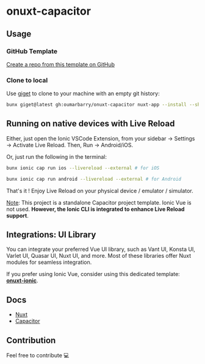 # onuxt-capacitor

## Usage

### GitHub Template

[Create a repo from this template on GitHub](https://github.com/oumarbarry/onuxt-capacitor/generate)

### Clone to local

Use [giget](https://github.com/unjs/giget) to clone to your machine with an empty git history:

```bash
bunx giget@latest gh:oumarbarry/onuxt-capacitor nuxt-app --install --shell
```

## Running on native devices with Live Reload

Either, just open the Ionic VSCode Extension, from your sidebar  -> Settings -> Activate Live Reload. Then, Run -> Android/iOS.

Or, just run the following in the terminal:

```bash
bunx ionic cap run ios --livereload --external # for iOS

bunx ionic cap run android --livereload --external # for Android
```

That's it ! Enjoy Live Reload on your physical device / emulator / simulator.

<u>Note</u>: This project is a standalone Capacitor project template. Ionic Vue is not used. **However, the Ionic CLI is integrated to enhance Live Reload support**.

## Integrations: UI Library

You can integrate your preferred Vue UI library, such as Vant UI, Konsta UI, Varlet UI, Quasar UI, Nuxt UI, and more. Most of these libraries offer Nuxt modules for seamless integration.

If you prefer using Ionic Vue, consider using this dedicated template: [**onuxt-ionic**](https://github.com/oumarbarry/onuxt-ionic).

## Docs

- [Nuxt](https://nuxt.com)
- [Capacitor](https://capacitorjs.com/docs)

## Contribution

Feel free to contribute 💻
